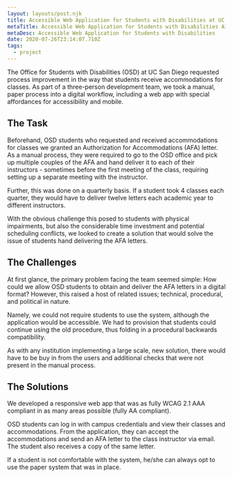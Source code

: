 ```yaml
---
layout: layouts/post.njk
title: Accessible Web Application for Students with Disabilities at UC San Diego
metaTitle: Accessible Web Application for Students with Disabilities A11y
metaDesc: Accessible Web Application for Students with Disabilities
date: 2020-07-26T23:14:07.710Z
tags:
  - project
---
```

The Office for Students with Disabilities (OSD) at UC San Diego requested process improvement in the way that students receive accommodations for classes. As part of a three-person development team, we took a manual, paper process into a digital workflow, including a web app with special affordances for accessibility and mobile.

## The Task

Beforehand, OSD students who requested and received accommodations for classes we granted an Authorization for Accommodations (AFA) letter. As a manual process, they were required to go to the OSD office and pick up multiple couples of the AFA and hand deliver it to each of their instructors - sometimes before the first meeting of the class, requiring setting up a separate meeting with the instructor.

Further, this was done on a quarterly basis. If a student took 4 classes each quarter, they would have to deliver twelve letters each academic year to different instructors.

With the obvious challenge this posed to students with physical impairments, but also the considerable time investment and potential scheduling conflicts, we looked to create a solution that would solve the issue of students hand delivering the AFA letters.

## The Challenges

At first glance, the primary problem facing the team seemed simple: How could we allow OSD students to obtain and deliver the AFA letters in a digital format? However, this raised a host of related issues; technical, procedural, and political in nature.

Namely, we could not require students to use the system, although the application would be accessible. We had to provision that students could continue using the old procedure, thus folding in a procedural backwards compatibility.

As with any institution implementing a large scale, new solution, there would have to be buy in from the users and additional checks that were not present in the manual process.

## The Solutions

We developed a responsive web app that was as fully WCAG 2.1 AAA compliant in as many areas possible (fully AA compliant). 

OSD students can log in with campus credentials and view their classes and accommodations. From the application, they can accept the accommodations and send an AFA letter to the class instructor via email. The student also receives a copy of the same letter.

If a student is not comfortable with the system, he/she can always opt to use the paper system that was in place.
